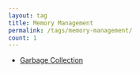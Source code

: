 ```yaml
---
layout: tag
title: Memory Management
permalink: /tags/memory-management/
count: 1
---
```


- [Garbage Collection](https://0x73hahd.github.io/posts/Garbage-Collection/)
